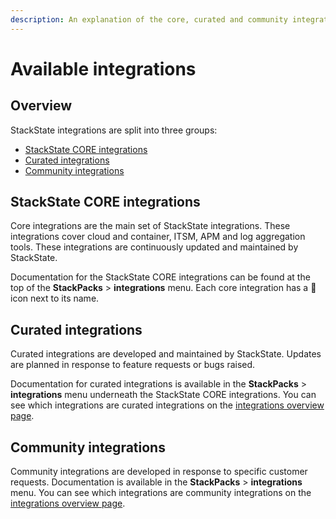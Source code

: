 ```yaml
---
description: An explanation of the core, curated and community integrations available in StackState
---
```


# Available integrations

## Overview

StackState integrations are split into three groups:
 
* [StackState CORE integrations](#stackstate-core-integrations)
* [Curated integrations](#curated-integrations)
* [Community integrations](#community-integrations)

## StackState CORE integrations

Core integrations are the main set of StackState integrations. These integrations cover cloud and container, ITSM, APM and log aggregation tools. These integrations are continuously updated and maintained by StackState. 

Documentation for the StackState CORE integrations can be found at the top of the **StackPacks** > **integrations** menu. Each core integration has a 💠 icon next to its name.

## Curated integrations

Curated integrations are developed and maintained by StackState. Updates are planned in response to feature requests or bugs raised. 

Documentation for curated integrations is available in the **StackPacks** > **integrations** menu underneath the StackState CORE integrations. You can see which integrations are curated integrations on the [integrations overview page](/stackpacks/integrations/README.md).


## Community integrations

Community integrations are developed in response to specific customer requests. Documentation is available in the **StackPacks** > **integrations** menu. You can see which integrations are community integrations on the [integrations overview page](/stackpacks/integrations/README.md).



